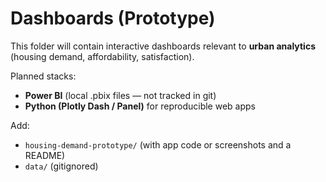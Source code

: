 # Dashboards (Prototype)

This folder will contain interactive dashboards relevant to **urban analytics** (housing demand, affordability, satisfaction).

Planned stacks:
- **Power BI** (local .pbix files — not tracked in git)
- **Python (Plotly Dash / Panel)** for reproducible web apps

Add:
- `housing-demand-prototype/` (with app code or screenshots and a README)
- `data/` (gitignored)